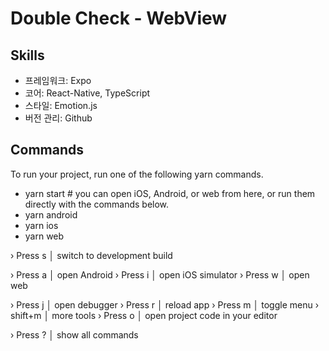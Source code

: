 # Double Check - WebView

## Skills

- 프레임워크: Expo
- 코어: React-Native, TypeScript
- 스타일: Emotion.js
- 버전 관리: Github

## Commands

To run your project, run one of the following yarn commands.

- yarn start # you can open iOS, Android, or web from here, or run them directly with the commands below.
- yarn android
- yarn ios
- yarn web

› Press s │ switch to development build

› Press a │ open Android
› Press i │ open iOS simulator
› Press w │ open web

› Press j │ open debugger
› Press r │ reload app
› Press m │ toggle menu
› shift+m │ more tools
› Press o │ open project code in your editor

› Press ? │ show all commands

